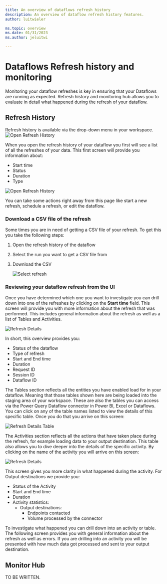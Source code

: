 ```yaml
---
title: An overview of dataflows refresh history
description: An overview of dataflow refresh history features.
author: luitwieler

ms.topic: overview
ms.date: 01/31/2023
ms.author: jeluitwi

---
```


# Dataflows Refresh history and monitoring

Monitoring your dataflow refreshes is key in ensuring that your Dataflows are running as expected. Refresh history and monitoring hub allows you to evaluate in detail what happened during the refresh of your dataflow.

## Refresh History

Refresh history is available via the drop-down menu in your workspace.
    ![Open Refresh History](./media/dataflowsgen2-monitoring/open-refreshhistory.png)

When you open the refresh history of your dataflow you first will see a list of all the refreshes of your data. This first screen will provide you information about:

- Start time
- Status
- Duration
- Type

![Open Refresh History](./media/dataflowsgen2-monitoring/refresh-history.png)

You can take some actions right away from this page like start a new refresh, schedule a refresh, or edit the dataflow.

### Download a CSV file of the refresh

Some times you are in need of getting a CSV file of your refresh. To get this you take the following steps:

1. Open the refresh history of the dataflow
1. Select the run you want to get a CSV file from
1. Download the CSV

    ![Select refresh](./media/dataflowsgen2-monitoring/download-csv.png)

### Reviewing your dataflow refresh from the UI

Once you have determined which one you want to investigate you can drill down into one of the refreshes by clicking on the **Start time** field. This screen will provide you with more information about the refresh that was performed. This includes general information about the refresh as well as a list of Tables and Activities.

![Refresh Details](./media/dataflowsgen2-monitoring/refresh-details.png)

In short, this overview provides you:

- Status of the dataflow
- Type of refresh
- Start and End time
- Duration
- Request ID
- Session ID
- Dataflow ID

The Tables section reflects all the entities you have enabled load for in your dataflow. Meaning that those tables shown here are being loaded into the staging area of your workspace. These are also the tables you can access via the Power Query Dataflow connector in Power BI, Excel or Dataflows. You can click on any of the table names listed to view the details of this specific table. Once you do that you arrive on this screen:

![Refresh Details Table](./media/dataflowsgen2-monitoring/table-details.png)

The Activities section reflects all the actions that have taken place during the refresh, for example loading data to your output destination. This table also allows you to dive deeper into the details of the specific activity. By clicking on the name of the activity you will arrive on this screen:

![Refresh Details](./media/dataflowsgen2-monitoring/activity-details.png)

This screen gives you more clarity in what happened during the activity. For Output destinations we provide you:

- Status of the Activity
- Start and End time
- Duration
- Activity statistics:
  - Output destinations:
    - Endpoints contacted
    - Volume processed by the connector

To investigate what happened you can drill down into an activity or table. The following screen provides you with general information about the refresh as well as errors. If you are drilling into an activity you will be presented with how much data got processed and sent to your output destination.

## Monitor Hub

TO BE WRITTEN.
